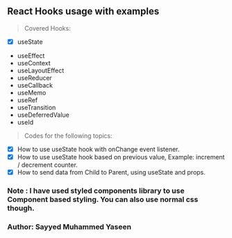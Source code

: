 ## React Hooks usage with examples

> Covered Hooks:

- [x] useState
- useEffect
- useContext
- useLayoutEffect
- useReducer
- useCallback
- useMemo
- useRef
- useTransition
- useDeferredValue
- useId

> Codes for the following topics: 
- [x] How to use useState hook with onChange event listener.
- [x] How to use useState hook based on previous value, Example: increment / decrement counter.
- [x] How to send data from Child to Parent, using useState and props.

### Note :  I have used styled components library to use Component based styling. You can also use normal css though. 

### Author: Sayyed Muhammed Yaseen
